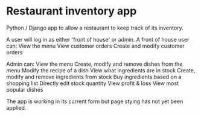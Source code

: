 # Restaurant inventory app
Python / Django app to allow a restaurant to keep track of its inventory.

A user will log in as either 'front of house' or admin.
A front of house user can: 
  View the menu
  View customer orders
  Create and modify customer orders

Admin can:
  View the menu
  Create, modify and remove dishes from the menu
  Modify the recipe of a dish
  View what ingredients are in stock
  Create, modify and remove ingredients from stock
  Buy ingredients based on a shopping list
  Directly edit stock quantity
  View profit & loss
  View most popular dishes
  
  The app is working in its current form but page stying has not yet been applied.
